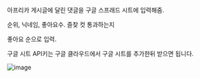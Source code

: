 아프리카 게시글에 달린 댓글을 구글 스프래드 시트에 입력해줌.

순위, 닉네임, 좋아요수. 즐찾 컷 통과하는지

좋아요 순으로 입력.


구글 시트 API키는 구글 클라우드에서 구글 시트를 추가한뒤 받으면 됩니다.


![image](https://github.com/user-attachments/assets/a951e092-3833-41e0-8b01-ca2da10990df)

